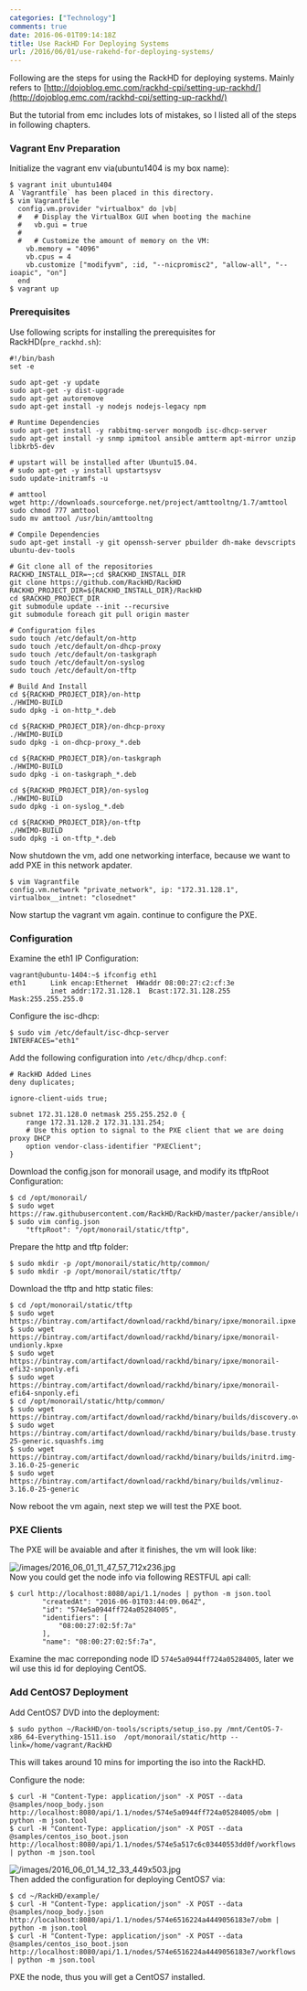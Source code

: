 ```yaml
---
categories: ["Technology"]
comments: true
date: 2016-06-01T09:14:18Z
title: Use RackHD For Deploying Systems
url: /2016/06/01/use-rakehd-for-deploying-systems/
---
```


Following are the steps for using the RackHD for deploying systems. Mainly refers to 
[http://dojoblog.emc.com/rackhd-cpi/setting-up-rackhd/](http://dojoblog.emc.com/rackhd-cpi/setting-up-rackhd/)   

But the tutorial from emc includes lots of mistakes, so I listed all of the steps in
following chapters.    

### Vagrant Env Preparation
Initialize the vagrant env via(ubuntu1404 is my box name):    

```
$ vagrant init ubuntu1404
A `Vagrantfile` has been placed in this directory. 
$ vim Vagrantfile
  config.vm.provider "virtualbox" do |vb|
  #   # Display the VirtualBox GUI when booting the machine
  #   vb.gui = true
  #
  #   # Customize the amount of memory on the VM:
    vb.memory = "4096"
    vb.cpus = 4
    vb.customize ["modifyvm", :id, "--nicpromisc2", "allow-all", "--ioapic", "on"]
  end
$ vagrant up
```
### Prerequisites
Use following scripts for installing the prerequisites for RackHD(`pre_rackhd.sh`):    

```
#!/bin/bash 
set -­e

sudo apt-get -y update
sudo apt-get -y dist-upgrade
sudo apt-get autoremove
sudo apt-get install -y nodejs nodejs-legacy npm

# Runtime Dependencies
sudo apt-get install -y rabbitmq-server mongodb isc-dhcp-server
sudo apt-get install -y snmp ipmitool ansible amtterm apt-mirror unzip libkrb5-dev

# upstart will be installed after Ubuntu15.04.
# sudo apt-get -y install upstart­sysv
sudo update-initramfs -u

# amttool
wget http://downloads.sourceforge.net/project/amttooltng/1.7/amttool
sudo chmod 777 amttool
sudo mv amttool /usr/bin/amttooltng

# Compile Dependencies
sudo apt-get install -y git openssh-server pbuilder dh-make devscripts ubuntu-dev-tools

# Git clone all of the repositories
RACKHD_INSTALL_DIR=~;cd $RACKHD_INSTALL_DIR
git clone https://github.com/RackHD/RackHD
RACKHD_PROJECT_DIR=${RACKHD_INSTALL_DIR}/RackHD
cd $RACKHD_PROJECT_DIR
git submodule update --init --recursive
git submodule foreach git pull origin master

# Configuration files
sudo touch /etc/default/on-http
sudo touch /etc/default/on-dhcp-proxy
sudo touch /etc/default/on-taskgraph
sudo touch /etc/default/on-syslog
sudo touch /etc/default/on-tftp

# Build And Install
cd ${RACKHD_PROJECT_DIR}/on-http
./HWIMO-BUILD
sudo dpkg -i on-http_*.deb
 
cd ${RACKHD_PROJECT_DIR}/on-dhcp-proxy
./HWIMO-BUILD
sudo dpkg -i on-dhcp-proxy_*.deb

cd ${RACKHD_PROJECT_DIR}/on-taskgraph
./HWIMO-BUILD
sudo dpkg -i on-taskgraph_*.deb

cd ${RACKHD_PROJECT_DIR}/on-syslog
./HWIMO-BUILD
sudo dpkg -i on-syslog_*.deb

cd ${RACKHD_PROJECT_DIR}/on-tftp
./HWIMO-BUILD
sudo dpkg -i on-tftp_*.deb
```
Now shutdown the vm, add one networking interface, because we want to add PXE in this
network apdater.   

```
$ vim Vagrantfile
config.vm.network "private_network", ip: "172.31.128.1", virtualbox__intnet: "closednet"
```

Now startup the vagrant vm again. continue to configure the PXE.     

### Configuration
Examine the eth1 IP Configuration:    

```
vagrant@ubuntu-1404:~$ ifconfig eth1
eth1      Link encap:Ethernet  HWaddr 08:00:27:c2:cf:3e  
          inet addr:172.31.128.1  Bcast:172.31.128.255  Mask:255.255.255.0
```
Configure the isc-dhcp:    

```
$ sudo vim /etc/default/isc-dhcp-server
INTERFACES="eth1"
```
Add the following configuration into `/etc/dhcp/dhcp.conf`:     

```
# RackHD Added Lines
deny duplicates;

ignore-client-uids true;

subnet 172.31.128.0 netmask 255.255.252.0 {
    range 172.31.128.2 172.31.131.254;
    # Use this option to signal to the PXE client that we are doing proxy DHCP
    option vendor-class-identifier "PXEClient";
}
```
Download the config.json for monorail usage, and modify its tftpRoot Configuration:    

```
$ cd /opt/monorail/
$ sudo wget https://raw.githubusercontent.com/RackHD/RackHD/master/packer/ansible/roles/monorail/files/config.json
$ sudo vim config.json
    "tftpRoot": "/opt/monorail/static/tftp",
```
Prepare the http and tftp folder:    

```
$ sudo mkdir -p /opt/monorail/static/http/common/
$ sudo mkdir -p /opt/monorail/static/tftp/
```
Download the tftp and http static files:    

```
$ cd /opt/monorail/static/tftp
$ sudo wget https://bintray.com/artifact/download/rackhd/binary/ipxe/monorail.ipxe
$ sudo wget https://bintray.com/artifact/download/rackhd/binary/ipxe/monorail-undionly.kpxe
$ sudo wget https://bintray.com/artifact/download/rackhd/binary/ipxe/monorail-efi32-snponly.efi
$ sudo wget https://bintray.com/artifact/download/rackhd/binary/ipxe/monorail-efi64-snponly.efi
$ cd /opt/monorail/static/http/common/
$ sudo wget https://bintray.com/artifact/download/rackhd/binary/builds/discovery.overlay.cpio.gz
$ sudo wget https://bintray.com/artifact/download/rackhd/binary/builds/base.trusty.3.16.0-25-generic.squashfs.img
$ sudo wget https://bintray.com/artifact/download/rackhd/binary/builds/initrd.img-3.16.0-25-generic
$ sudo wget https://bintray.com/artifact/download/rackhd/binary/builds/vmlinuz-3.16.0-25-generic
```
Now reboot the vm again, next step we will test the PXE boot.   

### PXE Clients
The PXE will be avaiable and after it finishes, the vm will look like:    

![/images/2016_06_01_11_47_57_712x236.jpg](/images/2016_06_01_11_47_57_712x236.jpg)    
Now you could get the node info via following RESTFUL api call:    

```
$ curl http://localhost:8080/api/1.1/nodes | python -m json.tool
        "createdAt": "2016-06-01T03:44:09.064Z",
        "id": "574e5a0944ff724a05284005",
        "identifiers": [
            "08:00:27:02:5f:7a"
        ],
        "name": "08:00:27:02:5f:7a",

```
Examine the mac correponding node ID `574e5a0944ff724a05284005`, later we wil use this id for deploying CentOS.    

### Add CentOS7 Deployment
Add CentOS7 DVD into the deployment:    

```
$ sudo python ~/RackHD/on-tools/scripts/setup_iso.py /mnt/CentOS-7-x86_64-Everything-1511.iso  /opt/monorail/static/http --link=/home/vagrant/RackHD
```
This will takes around 10 mins for importing the iso into the RackHD.   

Configure the node:    

```
$ curl -H "Content-Type: application/json" -X POST --data @samples/noop_body.json http://localhost:8080/api/1.1/nodes/574e5a0944ff724a05284005/obm | python -m json.tool
$ curl -H "Content-Type: application/json" -X POST --data @samples/centos_iso_boot.json http://localhost:8080/api/1.1/nodes/574e5a517c6c03440553dd0f/workflows | python -m json.tool
```

![/images/2016_06_01_14_12_33_449x503.jpg](/images/2016_06_01_14_12_33_449x503.jpg)   
Then added the configuration for deploying CentOS7 via:    

```
$ cd ~/RackHD/example/
$ curl -H "Content-Type: application/json" -X POST --data @samples/noop_body.json http://localhost:8080/api/1.1/nodes/574e6516224a4449056183e7/obm | python -m json.tool
$ curl -H "Content-Type: application/json" -X POST --data @samples/centos_iso_boot.json http://localhost:8080/api/1.1/nodes/574e6516224a4449056183e7/workflows | python -m json.tool
```
PXE the node, thus you will get a CentOS7 installed.     
